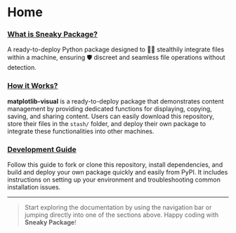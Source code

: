 # **Home**

### **[What is Sneaky Package?](index.md)**  
A ready-to-deploy Python package designed to 🕵️‍♂️ stealthily integrate files within a machine, ensuring 🛡️ discreet and seamless file operations without detection.

### **[How it Works?](how.md)**
**matplotlib-visual** is a ready-to-deploy package that demonstrates content management by providing dedicated functions for displaying, copying, saving, and sharing content. Users can easily download this repository, store their files in the `stash/` folder, and deploy their own package to integrate these functionalities into other machines.

### **[Development Guide](development.md)**  
Follow this guide to fork or clone this repository, install dependencies, and build and deploy your own package quickly and easily from PyPI. It includes instructions on setting up your environment and troubleshooting common installation issues.

---
> Start exploring the documentation by using the navigation bar or jumping directly into one of the sections above. Happy coding with **Sneaky Package**!
